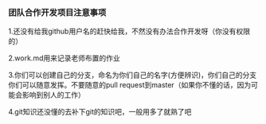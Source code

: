 ### 团队合作开发项目注意事项

1.还没有给我github用户名的赶快给我，不然没有办法合作开发呀（你没有权限的）

2.work.md用来记录老师布置的作业

3.你们可以创建自己的分支，命名为你们自己的名字(方便辨识)，你们自己的分支你们可以随意发挥。不要随意的pull request到master（如果你不懂的话，因为可能会影响到别人的工作）

4.git知识还没懂的去补下git的知识吧，一般用多了就熟了吧
